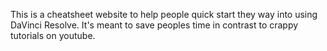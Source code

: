 This is a cheatsheet website to help people quick start they way into using DaVinci Resolve. It's meant to save peoples time in contrast to crappy tutorials on youtube.
